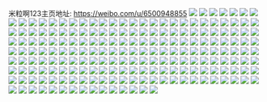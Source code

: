 米粒啊123主页地址: https://weibo.com/u/6500948855 
![](https://wx4.sinaimg.cn/mw2000/0075XjLNly1h9ikepmzloj31o02807wi.jpg) 
![](https://wx4.sinaimg.cn/mw2000/0075XjLNly1h9ikeqw7tpj33402c07wj.jpg) 
![](https://wx4.sinaimg.cn/mw2000/0075XjLNly1h9ikesbr96j33402c07wj.jpg) 
![](https://wx4.sinaimg.cn/mw2000/0075XjLNly1h9iketa31qj31o0280npd.jpg) 
![](https://wx4.sinaimg.cn/mw2000/0075XjLNly1h9iketqw1kj31o0280kjl.jpg) 
![](https://wx4.sinaimg.cn/mw2000/0075XjLNly1h9ikev5vtoj33402c0npf.jpg) 
![](https://wx4.sinaimg.cn/mw2000/0075XjLNly1h9ikewkionj33402c04qr.jpg) 
![](https://wx4.sinaimg.cn/mw2000/0075XjLNly1h9ikenezorj33402c0u0z.jpg) 
![](https://wx4.sinaimg.cn/mw2000/0075XjLNly1h9ikeyidhhj32c03401l0.jpg) 
![](https://wx4.sinaimg.cn/mw2000/0075XjLNly1h9ikf05snaj33402c0kjn.jpg) 
![](https://wx4.sinaimg.cn/mw2000/0075XjLNly1h6xlvwsfe0j313u0tuag1.jpg) 
![](https://wx4.sinaimg.cn/mw2000/0075XjLNly1h6xlvx0lm0j30tu13uwlj.jpg) 
![](https://wx4.sinaimg.cn/mw2000/0075XjLNly1h6xlvx7uxmj313u0tuk2g.jpg) 
![](https://wx4.sinaimg.cn/mw2000/0075XjLNly1h6xlvxhissj313u0tu4da.jpg) 
![](https://wx4.sinaimg.cn/mw2000/0075XjLNly1h6xlvxo881j313u0tu4cr.jpg) 
![](https://wx4.sinaimg.cn/mw2000/0075XjLNly1h6xlvxy0ghj313u0tuk1h.jpg) 
![](https://wx4.sinaimg.cn/mw2000/0075XjLNly1h6xlvy6ebcj313u0tu44a.jpg) 
![](https://wx4.sinaimg.cn/mw2000/0075XjLNly1h6xlvyetcoj313u0tuqnp.jpg) 
![](https://wx4.sinaimg.cn/mw2000/0075XjLNly1h6xlvynyadj313u0tuqhn.jpg) 
![](https://wx4.sinaimg.cn/mw2000/0075XjLNly1h6xlvyx61yj313u0tun5z.jpg) 
![](https://wx4.sinaimg.cn/mw2000/0075XjLNly1h6xlvwl2pdj313u0tuqal.jpg) 
![](https://wx4.sinaimg.cn/mw2000/0075XjLNly1h6xlvz5bzdj313u0tualb.jpg) 
![](https://wx4.sinaimg.cn/mw2000/0075XjLNly1h6xlvzgh0lj313u0tu4eo.jpg) 
![](https://wx4.sinaimg.cn/mw2000/0075XjLNly1h6xlvzoagwj313u0tu45u.jpg) 
![](https://wx4.sinaimg.cn/mw2000/0075XjLNly1h6xlvzvbmmj313u0tudny.jpg) 
![](https://wx4.sinaimg.cn/mw2000/0075XjLNly1h6xlw037spj313u0tuajb.jpg) 
![](https://wx4.sinaimg.cn/mw2000/0075XjLNly1h6xlw0c6a4j313u0tunf8.jpg) 
![](https://wx4.sinaimg.cn/mw2000/0075XjLNly1h6xlw0nhvjj30tu13u4a4.jpg) 
![](https://wx4.sinaimg.cn/mw2000/0075XjLNly1h6nrf8amjwj32c0340kjm.jpg) 
![](https://wx4.sinaimg.cn/mw2000/0075XjLNly1h6nrf99usvj31j81ny4qp.jpg) 
![](https://wx4.sinaimg.cn/mw2000/0075XjLNly1h6nrf9j2s5j31fa1lkjy1.jpg) 
![](https://wx4.sinaimg.cn/mw2000/0075XjLNly1h6nrfa45p0j31o02804af.jpg) 
![](https://wx4.sinaimg.cn/mw2000/0075XjLNly1h6nrfc809oj32c0340b2c.jpg) 
![](https://wx4.sinaimg.cn/mw2000/0075XjLNly1h6nrfe7nwpj33402c0u0z.jpg) 
![](https://wx4.sinaimg.cn/mw2000/0075XjLNly1h6nrfg1ibbj32c0340b2b.jpg) 
![](https://wx4.sinaimg.cn/mw2000/0075XjLNly1h6nrf6p0exj32c03404qu.jpg) 
![](https://wx4.sinaimg.cn/mw2000/0075XjLNly1h6nrfi0750j33402c04qs.jpg) 
![](https://wx4.sinaimg.cn/mw2000/0075XjLNly1h6nrfjko0kj33402c0npf.jpg) 
![](https://wx4.sinaimg.cn/mw2000/0075XjLNly1h6nrflg60aj33402c04qs.jpg) 
![](https://wx4.sinaimg.cn/mw2000/0075XjLNly1h6nrfn865yj33402c01l0.jpg) 
![](https://wx4.sinaimg.cn/mw2000/0075XjLNly1h6nrfp461wj32c0340hdw.jpg) 
![](https://wx4.sinaimg.cn/mw2000/0075XjLNly1h6nrfqp91mj32a327mamp.jpg) 
![](https://wx4.sinaimg.cn/mw2000/0075XjLNly1h5l7wl6objj31o0280e81.jpg) 
![](https://wx4.sinaimg.cn/mw2000/0075XjLNly1h5l7wlyeukj31o02804qp.jpg) 
![](https://wx4.sinaimg.cn/mw2000/0075XjLNly1h5l7wn97lsj32c03404qr.jpg) 
![](https://wx4.sinaimg.cn/mw2000/0075XjLNly1h5l7wjz3daj33402c0qv6.jpg) 
![](https://wx4.sinaimg.cn/mw2000/0075XjLNly1h5l7woqehfj33402c04qr.jpg) 
![](https://wx4.sinaimg.cn/mw2000/0075XjLNly1h5l7wqh6z6j33402c0x6q.jpg) 
![](https://wx4.sinaimg.cn/mw2000/0075XjLNly1h5l7wrv59yj32c03401kz.jpg) 
![](https://wx4.sinaimg.cn/mw2000/0075XjLNly1h5l7wtepdwj33402c0b2b.jpg) 
![](https://wx4.sinaimg.cn/mw2000/0075XjLNly1h5l7wu8q97j30t61futke.jpg) 
![](https://wx4.sinaimg.cn/mw2000/0075XjLNly1h5l7wvgvymj30u01407jm.jpg) 
![](https://wx4.sinaimg.cn/mw2000/0075XjLNly1h5l7ww8pvpj30u0140qc7.jpg) 
![](https://wx4.sinaimg.cn/mw2000/0075XjLNly1h5l7xh7ia9j32c0340x6q.jpg) 
![](https://wx4.sinaimg.cn/mw2000/0075XjLNly1h5l7xj12euj33402c0kjn.jpg) 
![](https://wx4.sinaimg.cn/mw2000/0075XjLNgy1h4dr1hldz5j32c0340hdv.jpg) 
![](https://wx4.sinaimg.cn/mw2000/0075XjLNgy1h4dr1kk0qxj32c03404qr.jpg) 
![](https://wx4.sinaimg.cn/mw2000/0075XjLNgy1h4dr1n20dxj32c0340hdu.jpg) 
![](https://wx4.sinaimg.cn/mw2000/0075XjLNgy1h4dr1ohve6j30n4153afs.jpg) 
![](https://wx4.sinaimg.cn/mw2000/0075XjLNgy1h4dr1ozvwuj30u01hcdnh.jpg) 
![](https://wx4.sinaimg.cn/mw2000/0075XjLNgy1h4dr1sas4nj32c0340u0y.jpg) 
![](https://wx4.sinaimg.cn/mw2000/0075XjLNgy1h4dr1y4vhvj32c0340e84.jpg) 
![](https://wx4.sinaimg.cn/mw2000/0075XjLNgy1h4dr22t50aj32c0340b2c.jpg) 
![](https://wx4.sinaimg.cn/mw2000/0075XjLNgy1h4dr1e7nu1j32c0340e84.jpg) 
![](https://wx4.sinaimg.cn/mw2000/0075XjLNgy1h4dr2ambebj33402c0qv7.jpg) 
![](https://wx4.sinaimg.cn/mw2000/0075XjLNgy1h4dr26gn6xj33402c0u0z.jpg) 
![](https://wx4.sinaimg.cn/mw2000/0075XjLNly1h46sm5dri8j313u0tuh50.jpg) 
![](https://wx4.sinaimg.cn/mw2000/0075XjLNly1h46sm73t4ej32c0340hdu.jpg) 
![](https://wx4.sinaimg.cn/mw2000/0075XjLNly1h46sm8ln9vj33402c0qv6.jpg) 
![](https://wx4.sinaimg.cn/mw2000/0075XjLNly1h46sma8hfkj32c0340b2b.jpg) 
![](https://wx4.sinaimg.cn/mw2000/0075XjLNly1h46smbpddej32c0340kjm.jpg) 
![](https://wx4.sinaimg.cn/mw2000/0075XjLNly1h46smd3c74j33402c04qr.jpg) 
![](https://wx4.sinaimg.cn/mw2000/0075XjLNly1h46smeh0vcj32c03407wj.jpg) 
![](https://wx4.sinaimg.cn/mw2000/0075XjLNly1h46smfs7f2j32c0340kjm.jpg) 
![](https://wx4.sinaimg.cn/mw2000/0075XjLNly1h46sm4aqi4j33402c04qq.jpg) 
![](https://wx4.sinaimg.cn/mw2000/0075XjLNly1h46smgwcd3j33402c0qv5.jpg) 
![](https://wx4.sinaimg.cn/mw2000/0075XjLNly1h3kqp80tcsj32c03401l0.jpg) 
![](https://wx4.sinaimg.cn/mw2000/0075XjLNly1h3kqpa5cs4j33402c0kjo.jpg) 
![](https://wx4.sinaimg.cn/mw2000/0075XjLNly1h3kqp5jpwlj32c0340e82.jpg) 
![](https://wx4.sinaimg.cn/mw2000/0075XjLNly1h3kqpbqh0cj32c0340u0y.jpg) 
![](https://wx4.sinaimg.cn/mw2000/0075XjLNly1h3kqpdz038j32c0340x6r.jpg) 
![](https://wx4.sinaimg.cn/mw2000/0075XjLNly1h3kqpfbrlqj33402c0qv6.jpg) 
![](https://wx4.sinaimg.cn/mw2000/0075XjLNly1h38svxf0q5j33402c0e83.jpg) 
![](https://wx4.sinaimg.cn/mw2000/0075XjLNly1h38svv8m16j33402c04qr.jpg) 
![](https://wx4.sinaimg.cn/mw2000/0075XjLNly1h38svzz15ej33402c0b2b.jpg) 
![](https://wx4.sinaimg.cn/mw2000/0075XjLNly1h333momckqj32c0340kjn.jpg) 
![](https://wx4.sinaimg.cn/mw2000/0075XjLNly1h333mqhxj5j32c0340hdv.jpg) 
![](https://wx4.sinaimg.cn/mw2000/0075XjLNly1h333msej0oj33402c0e83.jpg) 
![](https://wx4.sinaimg.cn/mw2000/0075XjLNly1h2yby9t085j33402c0kjm.jpg) 
![](https://wx4.sinaimg.cn/mw2000/0075XjLNly1h2ybybefjqj33402c0kjn.jpg) 
![](https://wx4.sinaimg.cn/mw2000/0075XjLNly1h2ybyd28fxj33402c0npe.jpg) 
![](https://wx4.sinaimg.cn/mw2000/0075XjLNly1h2ybyfb7wtj33402c04qs.jpg) 
![](https://wx4.sinaimg.cn/mw2000/0075XjLNly1h2ybygmqsqj33402c0kjm.jpg) 
![](https://wx4.sinaimg.cn/mw2000/0075XjLNly1h2ybyib307j33402c07wl.jpg) 
![](https://wx4.sinaimg.cn/mw2000/0075XjLNly1h2ybymcj2pj32c03401l0.jpg) 
![](https://wx4.sinaimg.cn/mw2000/0075XjLNly1h2ybynw9otj33402c01kz.jpg) 
![](https://wx4.sinaimg.cn/mw2000/0075XjLNly1h2ybypwcz6j32c03407wk.jpg) 
![](https://wx4.sinaimg.cn/mw2000/0075XjLNly1h2ybykcojvj32c0340hdw.jpg) 
![](https://wx4.sinaimg.cn/mw2000/0075XjLNly1h2ybyrm8g3j32c0340npg.jpg) 
![](https://wx4.sinaimg.cn/mw2000/0075XjLNly1h2ybytezt0j33402c07wl.jpg) 
![](https://wx4.sinaimg.cn/mw2000/0075XjLNly1h2ybyvjr8qj33402c01l1.jpg) 
![](https://wx4.sinaimg.cn/mw2000/0075XjLNly1h2yby8f6u3j33402c0hdv.jpg) 
![](https://wx4.sinaimg.cn/mw2000/0075XjLNly1h2ybx28o6zj32c03401l2.jpg) 
![](https://wx4.sinaimg.cn/mw2000/0075XjLNly1h2ybx3dd8gj33402c0hdu.jpg) 
![](https://wx4.sinaimg.cn/mw2000/0075XjLNly1h2ybx4x90ej33402c0u0y.jpg) 
![](https://wx4.sinaimg.cn/mw2000/0075XjLNly1h2ybx68iwyj33402c0x6q.jpg) 
![](https://wx4.sinaimg.cn/mw2000/0075XjLNly1h2ybx7rj2bj33402c0e83.jpg) 
![](https://wx4.sinaimg.cn/mw2000/0075XjLNly1h2ybx9r5xbj33402c0hdu.jpg) 
![](https://wx4.sinaimg.cn/mw2000/0075XjLNly1h2ybxb0y1sj33402c0hdu.jpg) 
![](https://wx4.sinaimg.cn/mw2000/0075XjLNly1h2ybxcbdqjj33402c0u0y.jpg) 
![](https://wx4.sinaimg.cn/mw2000/0075XjLNly1h2y8pi2zrrj33402c0u0y.jpg) 
![](https://wx4.sinaimg.cn/mw2000/0075XjLNly1h2y8pk0mu9j33402c0hdu.jpg) 
![](https://wx4.sinaimg.cn/mw2000/0075XjLNly1h2y8plild2j32c0340x6q.jpg) 
![](https://wx4.sinaimg.cn/mw2000/0075XjLNly1h2y8pn3b6vj32c03404qr.jpg) 
![](https://wx4.sinaimg.cn/mw2000/0075XjLNly1h2y8poqmbqj32c0340b2b.jpg) 
![](https://wx4.sinaimg.cn/mw2000/0075XjLNly1h2y8pqsgh2j33402c0npe.jpg) 
![](https://wx4.sinaimg.cn/mw2000/0075XjLNly1h2y8psn039j33402c0b2c.jpg) 
![](https://wx4.sinaimg.cn/mw2000/0075XjLNly1h2y8pu6712j31o0280u0y.jpg) 
![](https://wx4.sinaimg.cn/mw2000/0075XjLNly1h2y8puv5wsj31o0280b29.jpg) 
![](https://wx4.sinaimg.cn/mw2000/0075XjLNly1h2y8pgpbd7j31o0280kjl.jpg) 
![](https://wx4.sinaimg.cn/mw2000/0075XjLNly1h2y8pw9fd6j32c0340x6r.jpg) 
![](https://wx4.sinaimg.cn/mw2000/0075XjLNly1h2y8pxymkyj32c0340e83.jpg) 
![](https://wx4.sinaimg.cn/mw2000/0075XjLNly1h2y8pzs84kj32c0340hdv.jpg) 
![](https://wx4.sinaimg.cn/mw2000/0075XjLNly1h2y8q1f9frj32c0340b2b.jpg) 
![](https://wx4.sinaimg.cn/mw2000/0075XjLNly1h0o89jr59kj33402c07wk.jpg) 
![](https://wx4.sinaimg.cn/mw2000/0075XjLNly1h0o89lw2imj33402c04qs.jpg) 
![](https://wx4.sinaimg.cn/mw2000/0075XjLNly1h0o89o2cwxj32c03401l0.jpg) 
![](https://wx4.sinaimg.cn/mw2000/0075XjLNly1h0o89ps9n4j32c0340hdv.jpg) 
![](https://wx4.sinaimg.cn/mw2000/0075XjLNly1h0o89re0hnj32c0340qv7.jpg) 
![](https://wx4.sinaimg.cn/mw2000/0075XjLNly1h0o89u0t4kj32c0340b2c.jpg) 
![](https://wx4.sinaimg.cn/mw2000/0075XjLNly1h0o89htpexj32c0340x6r.jpg) 
![](https://wx4.sinaimg.cn/mw2000/0075XjLNly1h0o89vyuizj33402c0kjo.jpg) 
![](https://wx4.sinaimg.cn/mw2000/0075XjLNly1h0o89xg7lcj32c0340b2b.jpg) 
![](https://wx4.sinaimg.cn/mw2000/0075XjLNly1h0o89zyrfkj33402c0npj.jpg) 
![](https://wx4.sinaimg.cn/mw2000/0075XjLNly1gyajc0yk1hj33402c07wj.jpg) 
![](https://wx4.sinaimg.cn/mw2000/0075XjLNly1gyajc1w09jj30ps0jc79w.jpg) 
![](https://wx4.sinaimg.cn/mw2000/0075XjLNly1gyajc25o42j31eo1207pm.jpg) 
![](https://wx4.sinaimg.cn/mw2000/0075XjLNly1gyajc2e145j31eo120k92.jpg) 
![](https://wx4.sinaimg.cn/mw2000/0075XjLNly1gyajbzsoakj31eo120qjh.jpg) 
![](https://wx4.sinaimg.cn/mw2000/0075XjLNly1gyajc2nffdj31eo120nfj.jpg) 
![](https://wx4.sinaimg.cn/mw2000/0075XjLNly1gyajc2w7bvj31eo120dwn.jpg) 
![](https://wx4.sinaimg.cn/mw2000/0075XjLNly1gyajc338w8j31eo120ncv.jpg) 
![](https://wx4.sinaimg.cn/mw2000/0075XjLNly1gyajc3cbvqj31eo120wqb.jpg) 
![](https://wx4.sinaimg.cn/mw2000/0075XjLNly1gy7t46v0ufj33402c0kjn.jpg) 
![](https://wx4.sinaimg.cn/mw2000/0075XjLNly1gy7t4ap0cmj33402c0e83.jpg) 
![](https://wx4.sinaimg.cn/mw2000/0075XjLNly1gy7t4eaivtj33402c0npf.jpg) 
![](https://wx4.sinaimg.cn/mw2000/0075XjLNly1gy7t4hk336j33402c0x6q.jpg) 
![](https://wx4.sinaimg.cn/mw2000/0075XjLNly1gy7t4iwrukj31hc0u0h12.jpg) 
![](https://wx4.sinaimg.cn/mw2000/0075XjLNly1gy7t4jmi2dj31hc0u0wv6.jpg) 
![](https://wx4.sinaimg.cn/mw2000/0075XjLNly1gy7t4nak28j33402c0u0z.jpg) 
![](https://wx4.sinaimg.cn/mw2000/0075XjLNly1gy7t4rbc5xj33402c04qs.jpg) 
![](https://wx4.sinaimg.cn/mw2000/0075XjLNly1gy7t4wbdagj32c0340u10.jpg) 
![](https://wx4.sinaimg.cn/mw2000/0075XjLNly1gy7t51o4ykj32c0340b2c.jpg) 
![](https://wx4.sinaimg.cn/mw2000/0075XjLNly1gy7t55w46vj32c0340kjn.jpg) 
![](https://wx4.sinaimg.cn/mw2000/0075XjLNly1gy7t5a5nhhj32c03407wk.jpg) 
![](https://wx4.sinaimg.cn/mw2000/0075XjLNly1gxvscidvooj30mi0u0woe.jpg) 
![](https://wx4.sinaimg.cn/mw2000/0075XjLNly1gxpt6jacsuj32c03401l1.jpg) 
![](https://wx4.sinaimg.cn/mw2000/0075XjLNly1gxpt6kuq2oj32c0340hdv.jpg) 
![](https://wx4.sinaimg.cn/mw2000/0075XjLNly1gxpt6m4f1fj32c0340b2b.jpg) 
![](https://wx4.sinaimg.cn/mw2000/0075XjLNly1gxpt6nil1oj32c0340e83.jpg) 
![](https://wx4.sinaimg.cn/mw2000/0075XjLNly1gxpt6oy4opj32c0340b2b.jpg) 
![](https://wx4.sinaimg.cn/mw2000/0075XjLNly1gxpt6qda05j32c0340b2b.jpg) 
![](https://wx4.sinaimg.cn/mw2000/0075XjLNly1gxpt6s46ywj32c0340qv6.jpg) 
![](https://wx4.sinaimg.cn/mw2000/0075XjLNly1gxpt6trbzxj32c0340u10.jpg) 
![](https://wx4.sinaimg.cn/mw2000/0075XjLNly1gxpt6vnbggj32c0340hdw.jpg) 
![](https://wx4.sinaimg.cn/mw2000/0075XjLNly1gxpt6x2huvj32c03401kz.jpg) 
![](https://wx4.sinaimg.cn/mw2000/0075XjLNly1gxpt6ylo04j32c03401l1.jpg) 
![](https://wx4.sinaimg.cn/mw2000/0075XjLNly1gxpt707bjsj32c0340u11.jpg) 
![](https://wx4.sinaimg.cn/mw2000/0075XjLNly1gxpt6hsg8tj32c0340b2b.jpg) 
![](https://wx4.sinaimg.cn/mw2000/0075XjLNly1gxe6l27kgqj31o0280ki6.jpg) 
![](https://wx4.sinaimg.cn/mw2000/0075XjLNly1gxe6l2t483j31o0280qre.jpg) 
![](https://wx4.sinaimg.cn/mw2000/0075XjLNly1gxe6l34iq5j31o02801it.jpg) 
![](https://wx4.sinaimg.cn/mw2000/0075XjLNly1gxe6l1t6nej31o0280b29.jpg) 
![](https://wx4.sinaimg.cn/mw2000/0075XjLNly1gxe6l3f0nbj31o02801kx.jpg) 
![](https://wx4.sinaimg.cn/mw2000/0075XjLNly1gxda95iodij30qu0zs11i.jpg) 
![](https://wx4.sinaimg.cn/mw2000/0075XjLNly1gwtrjiudefj32c03407wj.jpg) 
![](https://wx4.sinaimg.cn/mw2000/0075XjLNly1gwtrjn2t1vj32c0340hdv.jpg) 
![](https://wx4.sinaimg.cn/mw2000/0075XjLNly1gwtrjpa76cj32c0340e83.jpg) 
![](https://wx4.sinaimg.cn/mw2000/0075XjLNly1gwtrjrczz9j32c03404qr.jpg) 
![](https://wx4.sinaimg.cn/mw2000/0075XjLNly1gwtrjtfz0mj32c03401kz.jpg) 
![](https://wx4.sinaimg.cn/mw2000/0075XjLNly1gwtrjvhvzfj32c03407wj.jpg) 
![](https://wx4.sinaimg.cn/mw2000/0075XjLNly1gwtrjgmx09j32c0340qv7.jpg) 
![](https://wx4.sinaimg.cn/mw2000/0075XjLNly1gwtrjxqlqbj32c03404qs.jpg) 
![](https://wx4.sinaimg.cn/mw2000/0075XjLNly1gwtrk06cprj32c0340x6q.jpg) 
![](https://wx4.sinaimg.cn/mw2000/0075XjLNly1gwtrk1zsupj32c03401kz.jpg) 
![](https://wx4.sinaimg.cn/mw2000/0075XjLNly1gw6qg5ag7fj31601k0qeq.jpg) 
![](https://wx4.sinaimg.cn/mw2000/0075XjLNly1gw6qg5lz9nj30u0140kek.jpg) 
![](https://wx4.sinaimg.cn/mw2000/0075XjLNly1gw6qg4n0jhj30u01401dz.jpg) 
![](https://wx4.sinaimg.cn/mw2000/0075XjLNly1gw6qg5zf0gj316o0s215h.jpg) 
![](https://wx4.sinaimg.cn/mw2000/0075XjLNly1gw6qg6ca5pj316o0ruq88.jpg) 
![](https://wx4.sinaimg.cn/mw2000/0075XjLNly1gw3e3jt5gyj30m80to0y1.jpg) 
![](https://wx4.sinaimg.cn/mw2000/0075XjLNly1gw3e3kahgzj30u01404gn.jpg) 
![](https://wx4.sinaimg.cn/mw2000/0075XjLNly1gw3e3no1dwj32c03404qs.jpg) 
![](https://wx4.sinaimg.cn/mw2000/0075XjLNly1gw3e3qql0rj32c0340npf.jpg) 
![](https://wx4.sinaimg.cn/mw2000/0075XjLNly1gw3e3uf18gj32c0340e87.jpg) 
![](https://wx4.sinaimg.cn/mw2000/0075XjLNly1gw3e3yal0oj32c03404qu.jpg) 
![](https://wx4.sinaimg.cn/mw2000/0075XjLNly1gw3e419gffj32c03404qr.jpg) 
